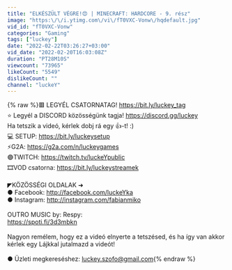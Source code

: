 ```yaml
---
title: "ELKÉSZÜLT VÉGRE!😍 | MINECRAFT: HARDCORE - 9. rész"
image: "https:\/\/i.ytimg.com\/vi\/fT0VXC-Vonw\/hqdefault.jpg"
vid_id: "fT0VXC-Vonw"
categories: "Gaming"
tags: ["luckey"]
date: "2022-02-22T03:26:27+03:00"
vid_date: "2022-02-20T16:03:08Z"
duration: "PT28M10S"
viewcount: "73965"
likeCount: "5549"
dislikeCount: ""
channel: "luckeY"
---
```

{% raw %}🟥 LEGYÉL CSATORNATAG! <a rel="nofollow" target="blank" href="https://bit.ly/luckey_tag">https://bit.ly/luckey_tag</a><br />⭐ Legyél a DISCORD közösségünk tagja! <a rel="nofollow" target="blank" href="https://discord.gg/luckey">https://discord.gg/luckey</a><br />Ha tetszik a videó, kérlek dobj rá egy 👍-t! :)<br />💻 SETUP: <a rel="nofollow" target="blank" href="https://bit.ly/luckeysetup">https://bit.ly/luckeysetup</a><br />⚡️G2A: <a rel="nofollow" target="blank" href="https://g2a.com/n/luckeygames">https://g2a.com/n/luckeygames</a><br />🟣TWITCH: <a rel="nofollow" target="blank" href="https://twitch.tv/luckeYpublic">https://twitch.tv/luckeYpublic</a><br />🎞VOD csatorna: <a rel="nofollow" target="blank" href="https://bit.ly/luckeystreamek">https://bit.ly/luckeystreamek</a><br /><br />◤KÖZÖSSÉGI OLDALAK ➜<br />● Facebook: <a rel="nofollow" target="blank" href="http://facebook.com/luckeYka">http://facebook.com/luckeYka</a><br />● Instagram: <a rel="nofollow" target="blank" href="http://instagram.com/fabianmiko">http://instagram.com/fabianmiko</a><br /><br />OUTRO MUSIC by: Respy:<br /><a rel="nofollow" target="blank" href="https://spoti.fi/3d3mbkn">https://spoti.fi/3d3mbkn</a><br /><br />Nagyon remélem, hogy ez a videó elnyerte a tetszésed, és ha így van akkor kérlek egy Lájkkal jutalmazd a videót!<br /><br />● Üzleti megkereséshez: luckey.szofo@gmail.com{% endraw %}
